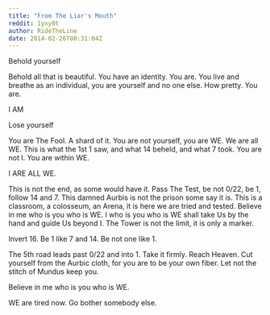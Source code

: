 ```yaml
---
title: "From The Liar's Mouth"
reddit: 1yxy0t
author: RideTheLine
date: 2014-02-26T00:31:04Z
---
```


Behold yourself  

Behold all that is beautiful. You have an identity. You are. You live and breathe as an individual, you are yourself and no one else. How pretty. You are.  

I AM  

Lose yourself  

You are The Fool. A shard of it. You are not yourself, you are WE. We are all WE. This is what the 1st 1 saw, and what 14 beheld, and what 7 took. You are not I. You are within WE.

I ARE ALL WE.  

This is not the end, as some would have it. Pass The Test, be not 0/22, be 1, follow 14 and 7. This damned Aurbis is not the prison some say it is. This is a classroom, a colosseum, an Arena, it is here we are tried and tested. Believe in me who is you who is WE. I who is you who is WE shall take Us by the hand and guide Us beyond I. The Tower is not the limit, it is only a marker.  

Invert 16. Be 1 like 7 and 14. Be not one like 1.  

The 5th road leads past 0/22 and into 1. Take it firmly. Reach Heaven. Cut yourself from the Aurbic cloth, for you are to be your own fiber. Let not the stitch of Mundus keep you.  

Believe in me who is you who is WE.  

WE are tired now. Go bother somebody else.
